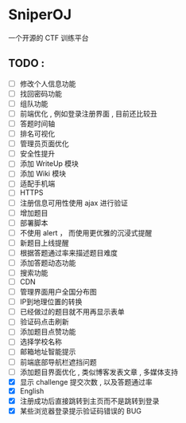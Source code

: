# SniperOJ
一个开源的 CTF 训练平台

TODO : 
---

- [ ] 修改个人信息功能  
- [ ] 找回密码功能  
- [ ] 组队功能  
- [ ] 前端优化 , 例如登录注册界面 , 目前还比较丑  
- [ ] 答题时间轴  
- [ ] 排名可视化  
- [ ] 管理员页面优化  
- [ ] 安全性提升  
- [ ] 添加 WriteUp 模块  
- [ ] 添加 Wiki 模块  
- [ ] 适配手机端  
- [ ] HTTPS  
- [ ] 注册信息可用性使用 ajax 进行验证
- [ ] 增加题目
- [ ] 部署脚本
- [ ] 不使用 alert ， 而使用更优雅的沉浸式提醒
- [ ] 新题目上线提醒
- [ ] 根据答题通过率来描述题目难度
- [ ] 添加答题动态功能
- [ ] 搜索功能
- [ ] CDN
- [ ] 管理界面用户全国分布图
- [ ] IP到地理位置的转换
- [ ] 已经做过的题目就不用再显示表单
- [ ] 验证码点击刷新
- [ ] 添加题目点赞功能
- [ ] 选择学校名称
- [ ] 邮箱地址智能提示
- [ ] 前端底部导航栏遮挡问题
- [ ] 添加题目界面优化 , 类似博客发表文章 , 多媒体支持
- [x] 显示 challenge 提交次数 , 以及答题通过率
- [x] English
- [x] 注册成功后直接跳转到主页而不是跳转到登录
- [x] 某些浏览器登录提示验证码错误的 BUG
